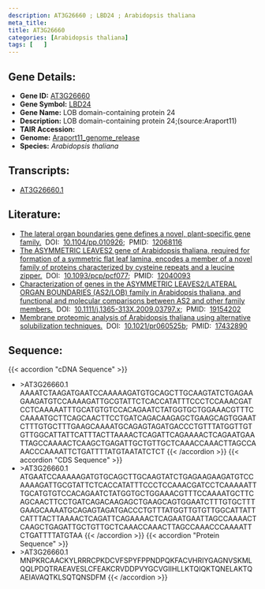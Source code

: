 ```yaml
---
description: AT3G26660 ; LBD24 ; Arabidopsis thaliana
meta_title:
title: AT3G26660
categories: [Arabidopsis thaliana]
tags: [   ]
---
```


## Gene Details:
- **Gene ID:** [AT3G26660](https://www.arabidopsis.org/locus?name=AT3G26660)
- **Gene Symbol:** <u>LBD24</u>
- **Gene Name:** LOB domain-containing protein 24
- **Description:**   LOB domain-containing protein 24;(source:Araport11)
- **TAIR Accession:** 
- **Genome:** [Araport11_genome_release](https://www.arabidopsis.org/download/list?dir=Genes%2FAraport11_genome_release)
- **Species:** *Arabidopsis thaliana*

## Transcripts:
   -  [AT3G26660.1](https://www.arabidopsis.org/gene?name=AT3G26660.1)
## Literature:
   - [The lateral organ boundaries gene defines a novel, plant-specific gene family.](https://www.doi.org/10.1104/pp.010926)&nbsp;&nbsp;DOI:&nbsp;&nbsp;[10.1104/pp.010926](https://www.doi.org/10.1104/pp.010926);&nbsp;&nbsp;PMID:&nbsp;&nbsp;[12068116](https://pubmed.ncbi.nlm.nih.gov/12068116/)
   - [The ASYMMETRIC LEAVES2 gene of Arabidopsis thaliana, required for formation of a  symmetric flat leaf lamina, encodes a member of a novel family of proteins  characterized by cysteine repeats and a leucine zipper.](https://www.doi.org/10.1093/pcp/pcf077)&nbsp;&nbsp;DOI:&nbsp;&nbsp;[10.1093/pcp/pcf077](https://www.doi.org/10.1093/pcp/pcf077);&nbsp;&nbsp;PMID:&nbsp;&nbsp;[12040093](https://pubmed.ncbi.nlm.nih.gov/12040093/)
   - [Characterization of genes in the ASYMMETRIC LEAVES2/LATERAL ORGAN BOUNDARIES  (AS2/LOB) family in Arabidopsis thaliana, and functional and molecular  comparisons between AS2 and other family members.](https://www.doi.org/10.1111/j.1365-313X.2009.03797.x)&nbsp;&nbsp;DOI:&nbsp;&nbsp;[10.1111/j.1365-313X.2009.03797.x](https://www.doi.org/10.1111/j.1365-313X.2009.03797.x);&nbsp;&nbsp;PMID:&nbsp;&nbsp;[19154202](https://pubmed.ncbi.nlm.nih.gov/19154202/)
   - [Membrane proteomic analysis of Arabidopsis thaliana using alternative  solubilization techniques.](https://www.doi.org/10.1021/pr060525b)&nbsp;&nbsp;DOI:&nbsp;&nbsp;[10.1021/pr060525b](https://www.doi.org/10.1021/pr060525b);&nbsp;&nbsp;PMID:&nbsp;&nbsp;[17432890](https://pubmed.ncbi.nlm.nih.gov/17432890/)
## Sequence:
{{< accordion "cDNA Sequence" >}}
- \>AT3G26660.1
AAAATCTAAGATGAATCCAAAAAGATGTGCAGCTTGCAAGTATCTGAGAAGAAGATGTCCAAAAGATTGCGTATTCTCACCATATTTCCCTCCAAACGATCCTCAAAAATTTGCATGTGTCCACAGAATCTATGGTGCTGGAAACGTTTCCAAAATGCTTCAGCAACTTCCTGATCAGACAAGAGCTGAAGCAGTGGAATCTTTGTGCTTTGAAGCAAAATGCAGAGTAGATGACCCTGTTTATGGTTGTGTTGGCATTATTCATTTACTTAAAACTCAGATTCAGAAAACTCAGAATGAATTAGCCAAAACTCAAGCTGAGATTGCTGTTGCTCAAACCAAACTTAGCCAAACCCAAAATTCTGATTTTATGTAATATCTCT
{{< /accordion >}}
{{< accordion "CDS Sequence" >}}
- \>AT3G26660.1
ATGAATCCAAAAAGATGTGCAGCTTGCAAGTATCTGAGAAGAAGATGTCCAAAAGATTGCGTATTCTCACCATATTTCCCTCCAAACGATCCTCAAAAATTTGCATGTGTCCACAGAATCTATGGTGCTGGAAACGTTTCCAAAATGCTTCAGCAACTTCCTGATCAGACAAGAGCTGAAGCAGTGGAATCTTTGTGCTTTGAAGCAAAATGCAGAGTAGATGACCCTGTTTATGGTTGTGTTGGCATTATTCATTTACTTAAAACTCAGATTCAGAAAACTCAGAATGAATTAGCCAAAACTCAAGCTGAGATTGCTGTTGCTCAAACCAAACTTAGCCAAACCCAAAATTCTGATTTTATGTAA
{{< /accordion >}}
{{< accordion "Protein Sequence" >}}
- \>AT3G26660.1
MNPKRCAACKYLRRRCPKDCVFSPYFPPNDPQKFACVHRIYGAGNVSKMLQQLPDQTRAEAVESLCFEAKCRVDDPVYGCVGIIHLLKTQIQKTQNELAKTQAEIAVAQTKLSQTQNSDFM
{{< /accordion >}}
